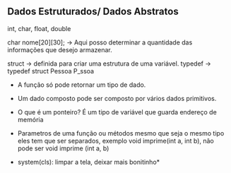 ## Dados Estruturados/ Dados Abstratos
int, char, float, double 

char nome[20][30]; -> Aqui posso determinar a quantidade das informações
que desejo armazenar. 

struct -> definida para criar uma estrutura de uma variável. 
typedef -> typedef struct Pessoa P_ssoa

- A função só pode retornar um tipo de dado. 

- Um dado composto pode ser composto por vários dados primitivos. 

- O que é um ponteiro? É um tipo de variável que guarda endereço de memória

- Parametros de uma função ou métodos mesmo que seja o mesmo tipo eles tem que ser separados, exemplo void imprime(int a, int b), não pode ser void imprime (int a, b)

- system(cls): limpar a tela, deixar mais bonitinho*


